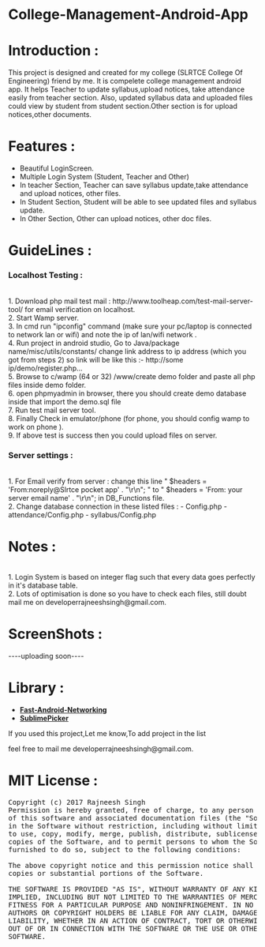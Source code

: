 # College-Management-Android-App

# Introduction :
<p>This project is designed and created for my college (SLRTCE College Of Engineering) friend by me. It is compelete college management android app.
It helps Teacher to update syllabus,upload notices, take attendance easily from teacher section. Also, updated syllabus data and uploaded files could view by student from student section.Other section is for upload notices,other documents. </p>

# Features : 
- Beautiful LoginScreen.
- Multiple Login System (Student, Teacher and Other)
- In teacher Section, Teacher can save syllabus update,take attendance and upload notices, other files.
- In Student Section, Student will be able to see updated files and syllabus update.
- In Other Section, Other can upload notices, other doc files. 

# GuideLines :

 <B><h3> Localhost Testing :</h3></B>

<p>
<br>1. Download php mail test mail : <url>http://www.toolheap.com/test-mail-server-tool/ </url>for email verification on localhost.
<br>2. Start Wamp server.
<br>3. In cmd run "ipconfig" command (make sure your pc/laptop is connected to network lan or wifi) and note the ip of lan/wifi network .
<br>4. Run project in android studio, Go to Java/package name/misc/utils/constants/ 
 change link address to ip address (which you got from steps 2) so link will be like this :- http://some ip/demo/register.php...
<br>5. Browse to c/wamp (64 or 32) /www/create demo folder and paste all php files inside demo folder. 
<br>6. open phpmyadmin in browser, there you should create demo database inside that import the demo.sql file 
<br>7. Run test mail server tool. 
<br>8. Finally Check in emulator/phone (for phone, you should config wamp to work on phone ).
<br>9. If above test is success then you could upload files on server.</p>

 <B><h3> Server settings :</h3></B>
 
<br> 1. For Email verify from server :
			   	change this line " $headers = 'From:noreply@Slrtce pocket app' . "\r\n"; " to   " $headers = 'From: your server email name' . "\r\n"; in DB_Functions file.
<br> 2. Change database connection in these listed files :
        - Config.php
        - attendance/Config.php
        - syllabus/Config.php
        
# Notes :
<p>
<br>1. Login System is based on integer flag such that every data goes perfectly in it's database table.
<br>2. Lots of optimisation is done so you have to check each files, still doubt mail me on developerrajneeshsingh@gmail.com.
</p>

# ScreenShots :
----uploading soon----

# Library :

<p>
 <ul>
 <li>
       <a href="https://github.com/amitshekhariitbhu/Fast-Android-Networking"><b>Fast-Android-Networking</b></a>
 </li>
     <li>
        <a href="https://github.com/vikramkakkar/SublimePicker"><b>SublimePicker</b></a>    
    </li>
 </ul>
 </p>
 
 <p> If you used this project,Let me know,To add project in the list</p>
 
 <p> feel free to mail me developerrajneeshsingh@gmail.com.</p>

# MIT License :
<pre>Copyright (c) 2017 Rajneesh Singh
Permission is hereby granted, free of charge, to any person obtaining a copy
of this software and associated documentation files (the "Software"), to deal
in the Software without restriction, including without limitation the rights
to use, copy, modify, merge, publish, distribute, sublicense, and/or sell
copies of the Software, and to permit persons to whom the Software is
furnished to do so, subject to the following conditions:

The above copyright notice and this permission notice shall be included in all
copies or substantial portions of the Software.

THE SOFTWARE IS PROVIDED "AS IS", WITHOUT WARRANTY OF ANY KIND, EXPRESS OR
IMPLIED, INCLUDING BUT NOT LIMITED TO THE WARRANTIES OF MERCHANTABILITY,
FITNESS FOR A PARTICULAR PURPOSE AND NONINFRINGEMENT. IN NO EVENT SHALL THE
AUTHORS OR COPYRIGHT HOLDERS BE LIABLE FOR ANY CLAIM, DAMAGES OR OTHER
LIABILITY, WHETHER IN AN ACTION OF CONTRACT, TORT OR OTHERWISE, ARISING FROM,
OUT OF OR IN CONNECTION WITH THE SOFTWARE OR THE USE OR OTHER DEALINGS IN THE
SOFTWARE.</pre>

